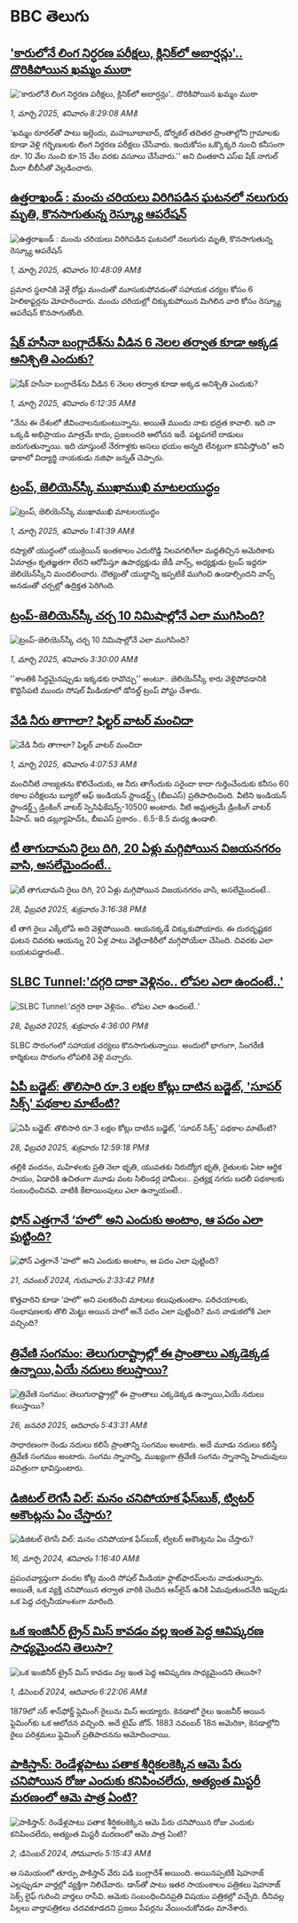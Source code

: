 # BBC తెలుగు## ['కారులోనే లింగ నిర్ధరణ పరీక్షలు, క్లినిక్‌లో అబార్షన్లు'.. దొరికిపోయిన ఖమ్మం ముఠా](https://www.bbc.com/telugu/articles/ckgnej3gzeko?at_campaign=githubrss)!['కారులోనే లింగ నిర్ధరణ పరీక్షలు, క్లినిక్‌లో అబార్షన్లు'.. దొరికిపోయిన ఖమ్మం ముఠా](https://ichef.bbci.co.uk/ace/standard/240/cpsprodpb/7004/live/cba70830-f676-11ef-b51e-3575a49669f7.jpg)_1, మార్చి 2025, శనివారం 8:29:08 AMకి_‘ఖమ్మం రూరల్‌తో పాటు ఇల్లెందు, మహబూబాబాద్, డోర్నకల్‌ తదితర ప్రాంతాల్లోని గ్రామాలకు కూడా వెళ్లి గర్భిణులకు లింగ నిర్ధరణ పరీక్షలు చేసేవారు. ఇందుకోసం ఒక్కొక్కరి నుంచి కనీసంగా రూ. 10 వేల నుంచి కూ.15 వేల వరకు వసూలు చేసేవారు.'' అని చింతకాని ఎస్‌ఐ షేక్‌ నాగుల్‌ మీరా బీబీసీతో వెల్లడించారు.## [ఉత్తరాఖండ్ : మంచు చరియలు విరిగిపడిన ఘటనలో నలుగురు మృతి, కొనసాగుతున్న రెస్క్యూ ఆపరేషన్](https://www.bbc.com/telugu/articles/c89yyzne7zxo?at_campaign=githubrss)![ఉత్తరాఖండ్ : మంచు చరియలు విరిగిపడిన ఘటనలో నలుగురు మృతి, కొనసాగుతున్న రెస్క్యూ ఆపరేషన్](https://ichef.bbci.co.uk/ace/standard/240/cpsprodpb/3d78/live/e5d32ff0-f689-11ef-9dad-2d98b18c0719.jpg)_1, మార్చి 2025, శనివారం 10:48:09 AMకి_ప్రమాద స్థలానికి వెళ్లే రోడ్లు మంచుతో మూసుకుపోవడంతో సహాయక చర్యల కోసం 6 హెలికాప్టర్లను మోహరించారు. మంచు చరియల్లో చిక్కుకుపోయిన మిగిలిన వారి కోసం 
రెస్క్యూ ఆపరేషన్ కొనసాగుతోంది.## [షేక్ హసీనా బంగ్లాదేశ్‌ను వీడిన 6 నెలల తర్వాత కూడా అక్కడ అనిశ్చితి ఎందుకు?](https://www.bbc.com/telugu/articles/cj3nndm8dyzo?at_campaign=githubrss)![షేక్ హసీనా బంగ్లాదేశ్‌ను వీడిన 6 నెలల తర్వాత కూడా అక్కడ అనిశ్చితి ఎందుకు?](https://ichef.bbci.co.uk/ace/standard/240/cpsprodpb/ae31/live/ab8fadd0-f663-11ef-9a74-fdc7258cc760.jpg)_1, మార్చి 2025, శనివారం 6:12:35 AMకి_"నేను ఈ దేశంలో జీవించాలనుకుంటున్నాను. అయితే ముందు నాకు భద్రత కావాలి. ఇది నా ఒక్కడి అభిప్రాయం మాత్రమే కాదు, ప్రజలందరి ఆలోచన ఇదే. పట్టపగలే దాడులు జరుగుతున్నాయి. ఇది చూస్తుంటే నేరగాళ్లకు అసలు భయం అన్నది లేనట్లుగా కనిపిస్తోంది" అని ఢాకాలో విద్యార్థి నాయకుడు నజిఫా జన్నత్ చెప్పారు.## [ట్రంప్, జెలియెన్‌స్కీ ముఖాముఖి మాటలయుద్ధం](https://www.bbc.com/telugu/articles/cj6787lrgklo?at_campaign=githubrss)![ట్రంప్, జెలియెన్‌స్కీ ముఖాముఖి మాటలయుద్ధం](https://ichef.bbci.co.uk/ace/standard/240/cpsprodpb/0251/live/0b506520-f641-11ef-affc-c5db037225e5.jpg)_1, మార్చి 2025, శనివారం 1:41:39 AMకి_రష్యాతో యుద్ధంలో యుక్రెయిన్ ఇంతకాలం ఎదురొడ్డి నిలవగలిగేలా మద్దతిచ్చిన అమెరికాకు ఏమాత్రం కృతజ్ఞతగా లేరని ఆరోపిస్తూ ఉపాధ్యక్షుడు జేడీ వాన్స్, అధ్యక్షుడు ట్రంప్ ఇద్దరూ జెలియెన్‌స్కీని మందలించారు.
దౌత్యంతో యుద్ధాన్ని ఇప్పటికే ముగించి ఉండాల్సిందని వాన్స్ అనడంతో చర్చల్లో ఉద్రిక్తత పెరిగింది.## [ట్రంప్-జెలియెన్‌స్కీ చర్చ 10 నిమిషాల్లోనే ఎలా ముగిసింది?](https://www.bbc.com/telugu/articles/cx2r004d1dwo?at_campaign=githubrss)![ట్రంప్-జెలియెన్‌స్కీ చర్చ 10 నిమిషాల్లోనే ఎలా ముగిసింది?](https://ichef.bbci.co.uk/ace/standard/240/cpsprodpb/f787/live/4e742050-f64e-11ef-a868-05cc37cef511.jpg)_1, మార్చి 2025, శనివారం 3:30:00 AMకి_''శాంతికి సిద్ధమైనప్పుడు ఇక్కడకు రావొచ్చు'' అంటూ.. జెలియెన్‌స్కీ కారు వెళ్లిపోవడానికి కొద్దిసేపటి ముందు సోషల్ మీడియాలో డోనల్డ్ ట్రంప్ పోస్టు చేశారు.## [వేడి నీరు తాగాలా? ఫిల్టర్ వాటర్ మంచిదా](https://www.bbc.com/telugu/articles/cgj56zzvvedo?at_campaign=githubrss)![వేడి నీరు తాగాలా? ఫిల్టర్ వాటర్ మంచిదా](https://ichef.bbci.co.uk/ace/standard/240/cpsprodpb/2aca/live/30bd8bd0-f597-11ef-beb8-f1456f483f79.jpg)_1, మార్చి 2025, శనివారం 4:07:53 AMకి_మంచినీటి నాణ్యతను కొలిచేందుకు, ఆ నీరు తాగేందుకు సరైందా కాదా గుర్తించేందుకు కనీసం 60 రకాల పరీక్షలను బ్యూరో ఆఫ్ ఇండియన్ స్టాండర్డ్స్ (బీఐఎస్) ప్రతిపాదించింది. వీటిని ఇండియన్ స్టాండర్డ్స్ డ్రింకింగ్ వాటర్ స్పెసిఫికేషన్స్-10500 అంటారు.
నీటి ఆమ్లత్వమే డ్రింకింగ్ వాటర్ పీహెచ్. ఇది డబ్ల్యూహెచ్ఓ, బీఐఎస్ ప్రకారం.. 6.5-8.5 మధ్య ఉండాలి.## [టీ తాగుదామని రైలు దిగి, 20 ఏళ్లు మగ్గిపోయిన విజయనగరం వాసి, అసలేమైందంటే..](https://www.bbc.com/telugu/articles/cn0440jg247o?at_campaign=githubrss)![టీ తాగుదామని రైలు దిగి, 20 ఏళ్లు మగ్గిపోయిన విజయనగరం వాసి, అసలేమైందంటే..](https://ichef.bbci.co.uk/ace/standard/240/cpsprodpb/e87a/live/f95dfae0-f5e0-11ef-8c03-7dfdbeeb2526.jpg)_28, ఫిబ్రవరి 2025, శుక్రవారం 3:16:38 PMకి_టీ తాగి రైలు ఎక్కేలోపే అది వెళ్లిపోయింది. ఆయనక్కడే చిక్కుకుపోయారు. ఈ దురదృష్టకర ఘటన చివరకు ఆయన్ను 20 ఏళ్ల పాటు వెట్టిచాకిరీలో మగ్గిపోయేలా చేసింది. చివరకు ఎలా బయటపడ్డారంటే..## [SLBC Tunnel:'దగ్గరి దాకా వెళ్లినం.. లోపల ఎలా ఉందంటే..'](https://www.bbc.com/telugu/articles/cj0qz80znj5o?at_campaign=githubrss)![SLBC Tunnel:'దగ్గరి దాకా వెళ్లినం.. లోపల ఎలా ఉందంటే..'](https://ichef.bbci.co.uk/ace/standard/240/cpsprodpb/8ada/live/d1ddeb40-f5f1-11ef-8c03-7dfdbeeb2526.jpg)_28, ఫిబ్రవరి 2025, శుక్రవారం 4:36:00 PMకి_SLBC సొరంగంలో సహాయక చర్యలు కొనసాగుతున్నాయి. అందులో భాగంగా, సింగరేణి కార్మికులు సొరంగం లోపలికి వెళ్లి వచ్చారు.## [ఏపీ బడ్జెట్: తొలిసారి రూ.3 లక్షల కోట్లు దాటిన బడ్జెట్, 'సూపర్ సిక్స్' పథకాల మాటేంటి?](https://www.bbc.com/telugu/articles/cx2gg3wq03wo?at_campaign=githubrss)![ఏపీ బడ్జెట్: తొలిసారి రూ.3 లక్షల కోట్లు దాటిన బడ్జెట్, 'సూపర్ సిక్స్' పథకాల మాటేంటి?](https://ichef.bbci.co.uk/ace/standard/240/cpsprodpb/adfe/live/4fa81ed0-f5d2-11ef-ab72-e7ad4ede4251.jpg)_28, ఫిబ్రవరి 2025, శుక్రవారం 12:59:18 PMకి_తల్లికి వందనం, మహిళలకు ప్రతి నెలా భృతి, యువతకు నిరుద్యోగ భృతి, రైతులకు ఏటా ఆర్థిక సాయం, ఏడాదికి ఉచితంగా మూడు వంట సిలిండర్ల హామీలు..  ప్రత్యక్ష నగదు బదలీ పథకాలకు సంబంధించినవి. వాటికి కేటాయింపులు ఎలా ఉన్నాయంటే..## [ఫోన్ ఎత్తగానే ‘హలో’ అని ఎందుకు అంటాం, ఆ పదం ఎలా పుట్టింది?](https://www.bbc.com/telugu/articles/cgj7x7gdjq4o?at_campaign=githubrss)![ఫోన్ ఎత్తగానే ‘హలో’ అని ఎందుకు అంటాం, ఆ పదం ఎలా పుట్టింది?](https://ichef.bbci.co.uk/ace/standard/240/cpsprodpb/0618/live/7a20ebb0-a807-11ef-b21e-5359bd56d02f.jpg)_21, నవంబర్ 2024, గురువారం 2:33:42 PMకి_కొత్తవారిని కూడా ‘హలో’ అని పలకరించి మాటలు కలుపుతుంటాం.  పరిచయాలకు, సంభాషణలకు తొలి మెట్టు అయిన హలో అనే పదం ఎలా పుట్టింది? మన వాడుకలోకి ఎలా వచ్చింది?## [త్రివేణి సంగమం: తెలుగురాష్ట్రాల్లో ఈ ప్రాంతాలు ఎక్కడెక్కడ ఉన్నాయి,ఏయే నదులు కలుస్తాయి? ](https://www.bbc.com/telugu/articles/cz7elrr17jeo?at_campaign=githubrss)![త్రివేణి సంగమం: తెలుగురాష్ట్రాల్లో ఈ ప్రాంతాలు ఎక్కడెక్కడ ఉన్నాయి,ఏయే నదులు కలుస్తాయి? ](https://ichef.bbci.co.uk/ace/standard/240/cpsprodpb/9dad/live/7f50e780-da42-11ef-a37f-eba91255dc3d.jpg)_26, జనవరి 2025, ఆదివారం 5:43:31 AMకి_సాధారణంగా రెండు నదులు కలిసే ప్రాంతాన్ని సంగమం అంటారు. అదే మూడు నదులు కలిస్తే త్రివేణి సంగమం అంటారు. సంగమ స్నానాన్ని, ముఖ్యంగా త్రివేణి సంగమ స్నానాన్ని హిందువులు పవిత్రంగా భావిస్తుంటారు.## [డిజిటల్ లెగసీ విల్: మనం చనిపోయాక ఫేస్‌బుక్, ట్విటర్‌ అకౌంట్లను ఏం చేస్తారు?](https://www.bbc.com/telugu/articles/cx0zl1qeyq2o?at_campaign=githubrss)![డిజిటల్ లెగసీ విల్: మనం చనిపోయాక ఫేస్‌బుక్, ట్విటర్‌ అకౌంట్లను ఏం చేస్తారు?](https://ichef.bbci.co.uk/ace/standard/240/cpsprodpb/bea2/live/2323ffd0-e2d4-11ee-9410-0f893255c2a0.jpg)_16, మార్చి 2024, శనివారం 1:16:40 AMకి_ప్రపంచవ్యాప్తంగా వందల కోట్ల మంది సోషల్ మీడియా ఫ్లాట్‌ఫారమ్‌లను వాడుతున్నారు. అయితే, ఒక వ్యక్తి చనిపోయిన తర్వాత వారికి చెందిన ఆన్‌లైన్ ఉనికి ఏమవుతుందనేది ఇప్పుడు ఒక పెద్ద చర్చనీయాంశంగా మారింది.## [ఒక ఇంజినీర్ ట్రైన్ మిస్ కావడం వల్ల ఇంత పెద్ద ఆవిష్కరణ సాధ్యమైందని తెలుసా?](https://www.bbc.com/telugu/articles/c774y4mdrgdo?at_campaign=githubrss)![ఒక ఇంజినీర్ ట్రైన్ మిస్ కావడం వల్ల ఇంత పెద్ద ఆవిష్కరణ సాధ్యమైందని తెలుసా?](https://ichef.bbci.co.uk/ace/standard/240/cpsprodpb/d07c/live/d2f92490-ab19-11ef-8264-5f9791599833.jpg)_1, డిసెంబర్ 2024, ఆదివారం 6:22:06 AMకి_1879లో సర్ శాన్‌ఫోర్డ్ ఫ్లెమింగ్ రైలును మిస్ అయ్యారు. కెనడాలో రైలు ఇంజనీర్ అయిన ఫ్లెమింగ్‌కు ఒక ఆలోచన వచ్చింది. అదే టైమ్ జోన్‌. 
1883 నవంబర్ 18న అమెరికా, కెనడాల్లోని రైలు పరిశ్రమలు ఫ్లెమింగ్ ప్రతిపాదనను ఆమోదించాయి.## [పాకిస్తాన్: రెండేళ్లపాటు పతాక శీర్షికలకెక్కిన ఆమె పేరు  చనిపోయిన రోజు ఎందుకు కనిపించలేదు,  అత్యంత మిస్టరీ మరణంలో ఆమె పాత్ర ఏంటి? ](https://www.bbc.com/telugu/articles/c33dnv8l5yro?at_campaign=githubrss)![పాకిస్తాన్: రెండేళ్లపాటు పతాక శీర్షికలకెక్కిన ఆమె పేరు  చనిపోయిన రోజు ఎందుకు కనిపించలేదు,  అత్యంత మిస్టరీ మరణంలో ఆమె పాత్ర ఏంటి? ](https://ichef.bbci.co.uk/ace/standard/240/cpsprodpb/62a1/live/cea16000-aff7-11ef-bdf5-b7cb2fa86e10.png)_2, డిసెంబర్ 2024, సోమవారం 5:15:43 AMకి_ఆ సమయంలో తూర్పు పాకిస్తాన్ వేరు పడి బంగ్లాదేశ్ అయింది. అయినప్పటికీ షెహనాజ్ ఎల్లప్పుడూ వార్తల్లో వ్యక్తిగా నిలిచేవారు. డాన్‌తో పాటు ఇతర సాయంకాలం పత్రికలు షెహనాజ్ సెక్స్ లైఫ్ గురించి వార్తలు రాసేవి. ఆమెకు సంబంధించినప్రతి విషయం పత్రికల్లో వచ్చేది. దీనివల్ల పిల్లలు వార్తాపత్రికలు చదవకూడదని ప్రజలు పేపర్లను వేయించుకోవడం మానేశారు.